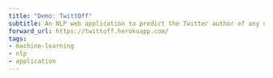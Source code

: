```yaml
---
title: "Demo: TwittOff"
subtitle: An NLP web application to predict the Twitter author of any user-submitted text
forward_url: https://twittoff.herokuapp.com/
tags:
- machine-learning
- nlp
- application
---
```


